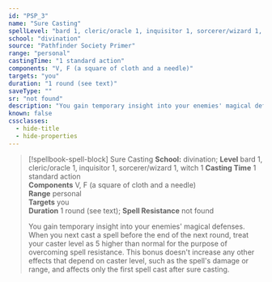 ```yaml
---
id: "PSP_3"
name: "Sure Casting"
spellLevel: "bard 1, cleric/oracle 1, inquisitor 1, sorcerer/wizard 1, witch 1"
school: "divination"
source: "Pathfinder Society Primer"
range: "personal"
castingTime: "1 standard action"
components: "V, F (a square of cloth and a needle)"
targets: "you"
duration: "1 round (see text)"
saveType: ""
sr: "not found"
description: "You gain temporary insight into your enemies' magical defenses.  When you next cast a spell before the end of the next round, treat your caster level as 5 higher than normal for the purpose of overcoming spell resistance. This bonus doesn't increase any other effects that depend on caster level, such as the spell's damage or range, and affects only the first spell cast after sure casting."
known: false
cssclasses:
  - hide-title
  - hide-properties
---
```


> [!spellbook-spell-block] Sure Casting
> **School:** divination; **Level** bard 1, cleric/oracle 1, inquisitor 1, sorcerer/wizard 1, witch 1
> **Casting Time** 1 standard action  
> **Components** V, F (a square of cloth and a needle)  
> **Range** personal  
> **Targets** you  
> **Duration** 1 round (see text); **Spell Resistance** not found
> 
> You gain temporary insight into your enemies' magical defenses.  When you next cast a spell before the end of the next round, treat your caster level as 5 higher than normal for the purpose of overcoming spell resistance. This bonus doesn't increase any other effects that depend on caster level, such as the spell's damage or range, and affects only the first spell cast after sure casting.